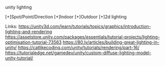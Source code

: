 unity lighting

[+]Spot/Point/Direction
[+]Indoor
[+]Outdoor
[+]2d lighting

Links:
https://unity3d.com/learn/tutorials/topics/graphics/introduction-lighting-and-rendering
https://assetstore.unity.com/packages/essentials/tutorial-projects/lighting-optimisation-tutorial-73563
https://80.lv/articles/building-great-lighting-in-unity/
https://catlikecoding.com/unity/tutorials/rendering/part-16/
https://tutorialedge.net/gamedev/unity/custom-diffuse-lighting-model-unity-tutorial/